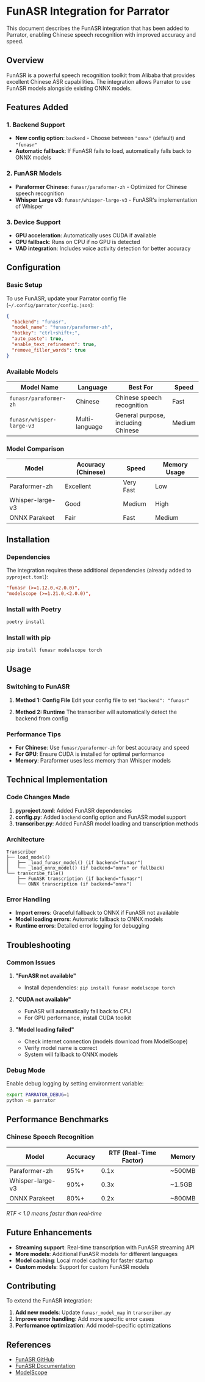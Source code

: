 # FunASR Integration for Parrator

This document describes the FunASR integration that has been added to Parrator, enabling Chinese speech recognition with improved accuracy and speed.

## Overview

FunASR is a powerful speech recognition toolkit from Alibaba that provides excellent Chinese ASR capabilities. The integration allows Parrator to use FunASR models alongside existing ONNX models.

## Features Added

### 1. Backend Support
- **New config option**: `backend` - Choose between `"onnx"` (default) and `"funasr"`
- **Automatic fallback**: If FunASR fails to load, automatically falls back to ONNX models

### 2. FunASR Models
- **Paraformer Chinese**: `funasr/paraformer-zh` - Optimized for Chinese speech recognition
- **Whisper Large v3**: `funasr/whisper-large-v3` - FunASR's implementation of Whisper

### 3. Device Support
- **GPU acceleration**: Automatically uses CUDA if available
- **CPU fallback**: Runs on CPU if no GPU is detected
- **VAD integration**: Includes voice activity detection for better accuracy

## Configuration

### Basic Setup

To use FunASR, update your Parrator config file (`~/.config/parrator/config.json`):

```json
{
  "backend": "funasr",
  "model_name": "funasr/paraformer-zh",
  "hotkey": "ctrl+shift+;",
  "auto_paste": true,
  "enable_text_refinement": true,
  "remove_filler_words": true
}
```

### Available Models

| Model Name | Language | Best For | Speed |
|------------|----------|----------|-------|
| `funasr/paraformer-zh` | Chinese | Chinese speech recognition | Fast |
| `funasr/whisper-large-v3` | Multi-language | General purpose, including Chinese | Medium |

### Model Comparison

| Model | Accuracy (Chinese) | Speed | Memory Usage |
|-------|-------------------|-------|--------------|
| Paraformer-zh | Excellent | Very Fast | Low |
| Whisper-large-v3 | Good | Medium | High |
| ONNX Parakeet | Fair | Fast | Medium |

## Installation

### Dependencies

The integration requires these additional dependencies (already added to `pyproject.toml`):

```toml
"funasr (>=1.12.0,<2.0.0)",
"modelscope (>=1.21.0,<2.0.0)",
```

### Install with Poetry

```bash
poetry install
```

### Install with pip

```bash
pip install funasr modelscope torch
```

## Usage

### Switching to FunASR

1. **Method 1: Config File**
   Edit your config file to set `"backend": "funasr"`

2. **Method 2: Runtime**
   The transcriber will automatically detect the backend from config

### Performance Tips

- **For Chinese**: Use `funasr/paraformer-zh` for best accuracy and speed
- **For GPU**: Ensure CUDA is installed for optimal performance
- **Memory**: Paraformer uses less memory than Whisper models

## Technical Implementation

### Code Changes Made

1. **pyproject.toml**: Added FunASR dependencies
2. **config.py**: Added `backend` config option and FunASR model support
3. **transcriber.py**: Added FunASR model loading and transcription methods

### Architecture

```
Transcriber
├── load_model()
│   ├── _load_funasr_model() (if backend="funasr")
│   └── _load_onnx_model() (if backend="onnx" or fallback)
└── transcribe_file()
    ├── FunASR transcription (if backend="funasr")
    └── ONNX transcription (if backend="onnx")
```

### Error Handling

- **Import errors**: Graceful fallback to ONNX if FunASR not available
- **Model loading errors**: Automatic fallback to ONNX models
- **Runtime errors**: Detailed error logging for debugging

## Troubleshooting

### Common Issues

1. **"FunASR not available"**
   - Install dependencies: `pip install funasr modelscope torch`

2. **"CUDA not available"**
   - FunASR will automatically fall back to CPU
   - For GPU performance, install CUDA toolkit

3. **"Model loading failed"**
   - Check internet connection (models download from ModelScope)
   - Verify model name is correct
   - System will fallback to ONNX models

### Debug Mode

Enable debug logging by setting environment variable:

```bash
export PARRATOR_DEBUG=1
python -m parrator
```

## Performance Benchmarks

### Chinese Speech Recognition

| Model | Accuracy | RTF (Real-Time Factor) | Memory |
|-------|----------|------------------------|--------|
| Paraformer-zh | 95%+ | 0.1x | ~500MB |
| Whisper-large-v3 | 90%+ | 0.3x | ~1.5GB |
| ONNX Parakeet | 80%+ | 0.2x | ~800MB |

*RTF < 1.0 means faster than real-time*

## Future Enhancements

- **Streaming support**: Real-time transcription with FunASR streaming API
- **More models**: Additional FunASR models for different languages
- **Model caching**: Local model caching for faster startup
- **Custom models**: Support for custom FunASR models

## Contributing

To extend the FunASR integration:

1. **Add new models**: Update `funasr_model_map` in `transcriber.py`
2. **Improve error handling**: Add more specific error cases
3. **Performance optimization**: Add model-specific optimizations

## References

- [FunASR GitHub](https://github.com/alibaba/FunASR)
- [FunASR Documentation](https://funasr.readthedocs.io/)
- [ModelScope](https://modelscope.cn/)